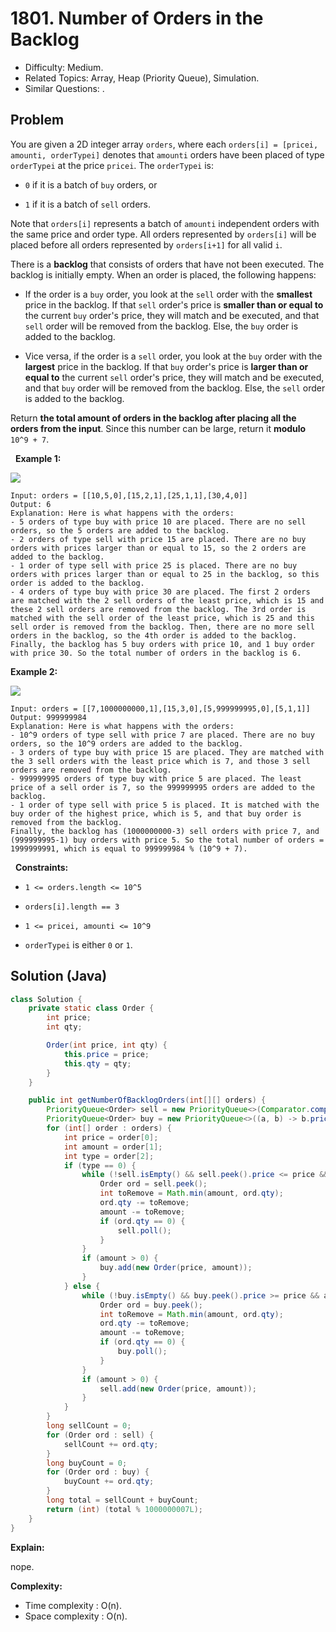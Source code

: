 # 1801. Number of Orders in the Backlog

- Difficulty: Medium.
- Related Topics: Array, Heap (Priority Queue), Simulation.
- Similar Questions: .

## Problem

You are given a 2D integer array ```orders```, where each ```orders[i] = [pricei, amounti, orderTypei]``` denotes that ```amounti``` orders have been placed of type ```orderTypei``` at the price ```pricei```. The ```orderTypei``` is:


	
- ```0``` if it is a batch of ```buy``` orders, or
	
- ```1``` if it is a batch of ```sell``` orders.


Note that ```orders[i]``` represents a batch of ```amounti``` independent orders with the same price and order type. All orders represented by ```orders[i]``` will be placed before all orders represented by ```orders[i+1]``` for all valid ```i```.

There is a **backlog** that consists of orders that have not been executed. The backlog is initially empty. When an order is placed, the following happens:


	
- If the order is a ```buy``` order, you look at the ```sell``` order with the **smallest** price in the backlog. If that ```sell``` order's price is **smaller than or equal to** the current ```buy``` order's price, they will match and be executed, and that ```sell``` order will be removed from the backlog. Else, the ```buy``` order is added to the backlog.
	
- Vice versa, if the order is a ```sell``` order, you look at the ```buy``` order with the **largest** price in the backlog. If that ```buy``` order's price is **larger than or equal to** the current ```sell``` order's price, they will match and be executed, and that ```buy``` order will be removed from the backlog. Else, the ```sell``` order is added to the backlog.


Return **the total **amount** of orders in the backlog after placing all the orders from the input**. Since this number can be large, return it **modulo** ```10^9 + 7```.

 
**Example 1:**

![](https://assets.leetcode.com/uploads/2021/03/11/ex1.png)

```
Input: orders = [[10,5,0],[15,2,1],[25,1,1],[30,4,0]]
Output: 6
Explanation: Here is what happens with the orders:
- 5 orders of type buy with price 10 are placed. There are no sell orders, so the 5 orders are added to the backlog.
- 2 orders of type sell with price 15 are placed. There are no buy orders with prices larger than or equal to 15, so the 2 orders are added to the backlog.
- 1 order of type sell with price 25 is placed. There are no buy orders with prices larger than or equal to 25 in the backlog, so this order is added to the backlog.
- 4 orders of type buy with price 30 are placed. The first 2 orders are matched with the 2 sell orders of the least price, which is 15 and these 2 sell orders are removed from the backlog. The 3rd order is matched with the sell order of the least price, which is 25 and this sell order is removed from the backlog. Then, there are no more sell orders in the backlog, so the 4th order is added to the backlog.
Finally, the backlog has 5 buy orders with price 10, and 1 buy order with price 30. So the total number of orders in the backlog is 6.
```

**Example 2:**

![](https://assets.leetcode.com/uploads/2021/03/11/ex2.png)

```
Input: orders = [[7,1000000000,1],[15,3,0],[5,999999995,0],[5,1,1]]
Output: 999999984
Explanation: Here is what happens with the orders:
- 10^9 orders of type sell with price 7 are placed. There are no buy orders, so the 10^9 orders are added to the backlog.
- 3 orders of type buy with price 15 are placed. They are matched with the 3 sell orders with the least price which is 7, and those 3 sell orders are removed from the backlog.
- 999999995 orders of type buy with price 5 are placed. The least price of a sell order is 7, so the 999999995 orders are added to the backlog.
- 1 order of type sell with price 5 is placed. It is matched with the buy order of the highest price, which is 5, and that buy order is removed from the backlog.
Finally, the backlog has (1000000000-3) sell orders with price 7, and (999999995-1) buy orders with price 5. So the total number of orders = 1999999991, which is equal to 999999984 % (10^9 + 7).
```

 
**Constraints:**


	
- ```1 <= orders.length <= 10^5```
	
- ```orders[i].length == 3```
	
- ```1 <= pricei, amounti <= 10^9```
	
- ```orderTypei``` is either ```0``` or ```1```.


## Solution (Java)

```java
class Solution {
    private static class Order {
        int price;
        int qty;

        Order(int price, int qty) {
            this.price = price;
            this.qty = qty;
        }
    }

    public int getNumberOfBacklogOrders(int[][] orders) {
        PriorityQueue<Order> sell = new PriorityQueue<>(Comparator.comparingInt(a -> a.price));
        PriorityQueue<Order> buy = new PriorityQueue<>((a, b) -> b.price - a.price);
        for (int[] order : orders) {
            int price = order[0];
            int amount = order[1];
            int type = order[2];
            if (type == 0) {
                while (!sell.isEmpty() && sell.peek().price <= price && amount > 0) {
                    Order ord = sell.peek();
                    int toRemove = Math.min(amount, ord.qty);
                    ord.qty -= toRemove;
                    amount -= toRemove;
                    if (ord.qty == 0) {
                        sell.poll();
                    }
                }
                if (amount > 0) {
                    buy.add(new Order(price, amount));
                }
            } else {
                while (!buy.isEmpty() && buy.peek().price >= price && amount > 0) {
                    Order ord = buy.peek();
                    int toRemove = Math.min(amount, ord.qty);
                    ord.qty -= toRemove;
                    amount -= toRemove;
                    if (ord.qty == 0) {
                        buy.poll();
                    }
                }
                if (amount > 0) {
                    sell.add(new Order(price, amount));
                }
            }
        }
        long sellCount = 0;
        for (Order ord : sell) {
            sellCount += ord.qty;
        }
        long buyCount = 0;
        for (Order ord : buy) {
            buyCount += ord.qty;
        }
        long total = sellCount + buyCount;
        return (int) (total % 1000000007L);
    }
}
```

**Explain:**

nope.

**Complexity:**

* Time complexity : O(n).
* Space complexity : O(n).
